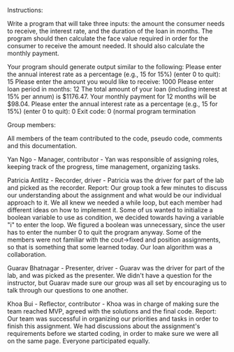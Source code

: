 Instructions:
 
 Write a program that will take three inputs: the amount the consumer needs to receive, the interest rate,
 and the duration of the loan in months. The program should then calculate the face value required in
 order for the consumer to receive the amount needed. It should also calculate the monthly payment.
 
 Your program should generate output similar to the following:
 Please enter the annual interest rate as a percentage (e.g., 15 for 15%) (enter 0 to
 quit): 15
 Please enter the amount you would like to receive: 1000
 Please enter loan period in months: 12
 The total amount of your loan (including interest at 15% per annum) is $1176.47.
 Your monthly payment for 12 months will be $98.04.
 Please enter the annual interest rate as a percentage (e.g., 15 for 15%) (enter 0 to
 quit): 0
 Exit code: 0 (normal program termination
 
 Group members:
 
 All members of the team contributed to the code, pseudo code, comments and this documentation.
 
 Yan Ngo - Manager, contributor
        - Yan was responsible of assigning roles, keeping track of the progress, time management, organizing tasks.
        
 Patricia Antlitz - Recorder, driver
        - Patricia was the driver for part of the lab and picked as the recorder.
        Report:
        Our group took a few minutes to discuss our understanding about the assignment and what would be our individual approach to it. We all knew we needed a while loop, but each member had different ideas on how to implement it. Some of us wanted to initialize a boolean variable to use as condition, we decided towards having a variable "i" to enter the loop. We figured a boolean was unnecessary, since the user has to enter the number 0 to quit the program anyway. Some of the members were not familiar with the cout->fixed and position assignments, so that is something that some learned today. Our loan algorithm was a collaboration. 
 
 Guarav Bhatnagar - Presenter, driver
        - Guarav was the driver for part of the lab, and was picked as the presenter. We didn't have a question for the instructor, but Guarav made sure our group was all set by encouraging us to talk through our questions to one another.
        
 Khoa Bui - Reflector, contributor
        - Khoa was in charge of making sure the team reached MVP, agreed with the solutions and the final code.
        Report:
        Our team was successful in organizing our priorities and tasks in order to finish this assignment. We had discussions about the assignment's requirements before we started coding, in order to make sure we were all on the same page. Everyone participated equally.

